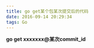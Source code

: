 ```yaml
---
title: go get某个包某次提交后的代码
date: 2016-09-14 20:29:34
tags: Go
---
```



**go get xxxxxxx@某次commit_id**


